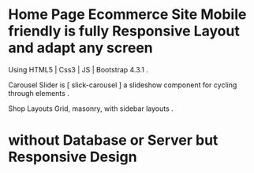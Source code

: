 # Home Page Ecommerce Site Mobile friendly is fully Responsive Layout and adapt any screen

 Using HTML5 | Css3 | JS | Bootstrap 4.3.1 .
 
 Carousel Slider is [ slick-carousel ] a slideshow component for cycling through elements .
 
 Shop Layouts Grid, masonry, with sidebar layouts .

# without Database or Server but Responsive Design
 

